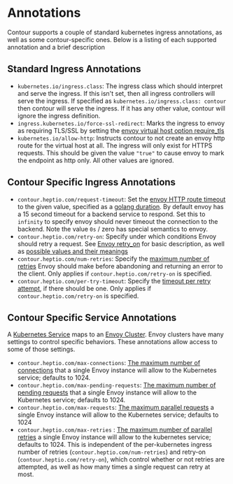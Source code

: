 # Annotations

Contour supports a couple of standard kubernetes ingress annotations, as well as some contour-specific ones. Below is a listing of each supported annotation and a brief description


## Standard Ingress Annotations

 - `kubernetes.io/ingress.class`: The ingress class which should interpret and serve the ingress. If this isn't set, then all ingress controllers will serve the ingress. If specified as `kubernetes.io/ingress.class: contour` then contour will serve the ingress. If it has any other value, contour will ignore the ingress definition.
 - `ingress.kubernetes.io/force-ssl-redirect`: Marks the ingress to envoy as requiring TLS/SSL by setting the [envoy virtual host option require_tls](https://www.envoyproxy.io/docs/envoy/latest/api-v2/api/v2/route/route.proto.html#envoy-api-field-route-virtualhost-require-tls)
 - `kubernetes.io/allow-http`: Instructs contour to not create an envoy http route for the virtual host at all. The ingress will only exist for HTTPS requests. This should be given the value `"true"` to cause envoy to mark the endpoint as http only. All other values are ignored.


## Contour Specific Ingress Annotations

 - `contour.heptio.com/request-timeout`: Set the [envoy HTTP route timeout](https://www.envoyproxy.io/docs/envoy/latest/api-v2/api/v2/route/route.proto.html#envoy-api-field-route-routeaction-timeout) to the given value, specified as a [golang duration](https://golang.org/pkg/time/#ParseDuration). By default envoy has a 15 second timeout for a backend service to respond. Set this to `infinity` to specify envoy should never timeout the connection to the backend. Note the value `0s` / zero has special semantics to envoy.
 - `contour.heptio.com/retry-on`: Specify under which conditions Envoy should retry a request. See [Envoy retry_on](https://www.envoyproxy.io/docs/envoy/latest/api-v2/api/v2/route/route.proto#envoy-api-field-route-routeaction-retrypolicy-retry-on) for basic description, as well as [possible values and their meanings](https://www.envoyproxy.io/docs/envoy/latest/configuration/http_filters/router_filter.html#config-http-filters-router-x-envoy-retry-on)
 - `contour.heptio.com/num-retries`: Specify the [maximum number of retries](https://www.envoyproxy.io/docs/envoy/latest/configuration/http_filters/router_filter.html#config-http-filters-router-x-envoy-max-retries) Envoy should make before abandoning and returning an error to the client. Only applies if `contour.heptio.com/retry-on` is specified.
 - `contour.heptio.com/per-try-timeout`: Specify the [timeout per retry attempt](https://www.envoyproxy.io/docs/envoy/latest/api-v2/api/v2/route/route.proto#envoy-api-field-route-routeaction-retrypolicy-retry-on), if there should be one. Only applies if `contour.heptio.com/retry-on` is specified.

## Contour Specific Service Annotations

A [Kubernetes Service](https://kubernetes.io/docs/concepts/services-networking/service/) maps to an [Envoy Cluster](https://www.envoyproxy.io/docs/envoy/latest/intro/arch_overview/terminology). Envoy clusters have many settings to control specific behaviors. These annotations allow access to some of those settings.

- `contour.heptio.com/max-connections`: [The maximum number of connections](https://www.envoyproxy.io/docs/envoy/latest/api-v2/api/v2/cluster/circuit_breaker.proto#envoy-api-field-cluster-circuitbreakers-thresholds-max-connections) that a single Envoy instance will allow to the Kubernetes service; defaults to 1024.
- `contour.heptio.com/max-pending-requests`: [The maximum number of pending requests](https://www.envoyproxy.io/docs/envoy/latest/api-v2/api/v2/cluster/circuit_breaker.proto#envoy-api-field-cluster-circuitbreakers-thresholds-max-pending-requests) that a single Envoy instance will allow to the Kubernetes service; defaults to 1024.
- `contour.heptio.com/max-requests`: [The maximum parallel requests](https://www.envoyproxy.io/docs/envoy/latest/api-v2/api/v2/cluster/circuit_breaker.proto#envoy-api-field-cluster-circuitbreakers-thresholds-max-requests) a single Envoy instance will allow to the Kubernetes service; defaults to 1024
- `contour.heptio.com/max-retries` : [The maximum number of parallel retries](https://www.envoyproxy.io/docs/envoy/latest/api-v2/api/v2/cluster/circuit_breaker.proto#envoy-api-field-cluster-circuitbreakers-thresholds-max-retries) a single Envoy instance will allow to the kubernetes service; defaults to 1024. This is independent of the per-kubernetes ingress number of retries (`contour.heptio.com/num-retries`) and retry-on (`contour.heptio.com/retry-on`), which control whether or not retries are attempted, as well as how many times a single request can retry at most.